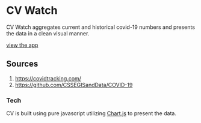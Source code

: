 # CV Watch
CV Watch aggregates current and historical covid-19 numbers and presents the data in a clean visual manner.

[view the app](https://cvwatch.netlify.app/#/)

## Sources
1) https://covidtracking.com/
2) https://github.com/CSSEGISandData/COVID-19

### Tech
CV is built using pure javascript utilizing [Chart.js](https://www.chartjs.org) to present the data. 
